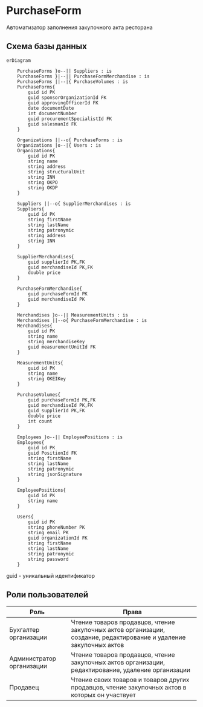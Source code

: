 # PurchaseForm
Автоматизатор заполнения закупочного акта ресторана

## Схема базы данных
```mermaid
erDiagram

    PurchaseForms }o--|| Suppliers : is
    PurchaseForms }|--|| PurchaseFormMerchandise : is
    PurchaseForms ||--|{ PurchaseVolumes : is
    PurchaseForms{
        guid id PK
        guid sponsorOrganizationId FK
        guid approvingOfficerId FK
        date documentDate
        int documentNumber
        guid procurementSpecialistId FK
        guid salesmanId FK
    }

    Organizations ||--o{ PurchaseForms : is
    Organizations |o--|{ Users : is
    Organizations{
        guid id PK
        string name
        string address
        string structuralUnit
        string INN
        string OKPO
        string OKDP
    }

    Suppliers ||--o{ SupplierMerchandises : is
    Suppliers{
        guid id PK
        string firstName
        string lastName
        string patronymic
        string address
        string INN
    }

    SupplierMerchandises{
        guid supplierId PK,FK
        guid merchandiseId PK,FK
        double price
    }

    PurchaseFormMerchandise{
        guid purchaseFormId PK
        guid merchandiseId PK
    }

    Merchandises }o--|| MeasurementUnits : is
    Merchandises ||--o{ PurchaseFormMerchandise : is
    Merchandises{
        guid id PK
        string name
        string merchandiseKey
        guid measurementUnitId FK
    }

    MeasurementUnits{
        guid id PK
        string name
        string OKEIKey
    }

    PurchaseVolumes{
        guid purchaseFormId PK,FK
        guid merchandiseId PK,FK
        guid supplierId PK,FK
        double price
        int count
    }

    Employees }o--|| EmployeePositions : is
    Employees{
        guid id PK
        guid PositionId FK
        string firstName
        string lastName
        string patronymic
        string jsonSignature
    }

    EmployeePositions{
        guid id PK
        string name
    }

    Users{
        guid id PK
        string phoneNumber PK
        string email PK
        guid organizationId FK
        string firstName
        string lastName
        string patronymic
        string password
    }
```
guid - уникальный идентификатор

## Роли пользователей
|   Роль    |                               Права                                     |
|-----------|-------------------------------------------------------------------------|
| Бухгалтер организации | Чтение товаров продавцов, чтение закупочных актов организации, создание, редактирование и удаление закупочных актов|
| Администратор организации | Чтение товаров продавцов, чтение закупочных актов организации, редактирование, удаление организации |
| Продавец | Чтение своих товаров и товаров других продавцов, чтение закупочных актов в которых он участвует|